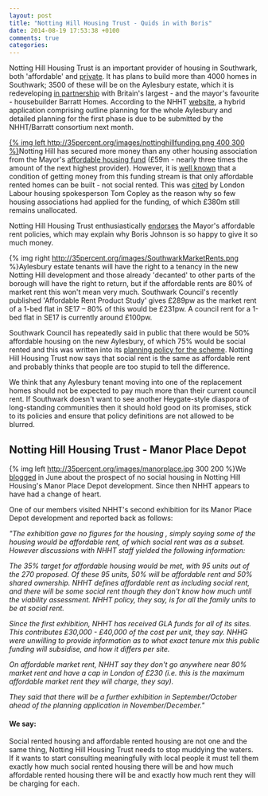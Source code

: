 ```yaml
---
layout: post
title: "Notting Hill Housing Trust - Quids in with Boris"
date: 2014-08-19 17:53:38 +0100
comments: true
categories: 
---
```

Notting Hill Housing Trust is an important provider of housing in Southwark, both 'affordable' and [private](http://www.southwarknews.co.uk/00,news,26531,440,00.htm). It has plans to build more than 4000 homes in Southwark; 3500 of these will be on the Aylesbury estate, which it is redeveloping [in partnership](http://www.nottinghillhousing.org.uk/about-us/building-new-homes/our-developments/aylesbury-estate-southwark) with Britain's largest - and the mayor's favourite - housebuilder Barratt Homes. According to the NHHT [website](http://www.nottinghillhousing.org.uk/asset/view/6912.pdf), a hybrid application comprising outline planning for the whole Aylesbury and detailed planning for the first phase is due to be submitted by the NHHT/Barratt consortium next month.

[{% img left http://35percent.org/images/nottinghillfunding.png 400 300 %}](http://www.insidehousing.co.uk/development/greater-london-authority-allocates-404m-for-affordable-homes/7004790.article)Notting Hill has secured more money than any other housing association from the Mayor's [affordable housing fund](http://www.london.gov.uk/priorities/housing-land/increasing-housing-supply/affordable-homes-programme) (£59m - nearly three times the amount of the next highest provider). However, it is [well known](http://www.cih.org/news-article/display/vpathDCR/templatedata/cih/news-article/data/Losing_social_homes_means_we_are_storing_up_trouble) that a condition of getting money from this funding stream is that only affordable rented homes can be built - not social rented. This was [cited](http://www.insidehousing.co.uk//7005104.article) by London Labour housing spokesperson Tom Copley as the reason why so few housing associations had applied for the funding, of which £380m still remains unallocated.  



Notting Hill Housing Trust enthusiastically [endorses](http://www.35percent.org/blog/2014/06/16/notting-hill-housing-no-social-housing) the Mayor's affordable rent policies, which may explain why Boris Johnson is so happy to give it so much money.

{% img right http://35percent.org/images/SouthwarkMarketRents.png %}Aylesbury estate tenants will have the right to a tenancy in the new Notting Hill development and those already 'decanted' to other parts of the borough will have the right to return, but if the affordable rents are 80% of market rent this won't mean very much. Southwark Council's recently published 'Affordable Rent Product Study' gives £289pw as the market rent of a 1-bed flat in SE17 – 80% of this would be £231pw.  A council rent for a 1-bed flat in SE17 is currently around £100pw.
 

Southwark Council has repeatedly said in public that there would be 50% affordable housing on the new Aylesbury, of which 75% would be social rented and this was written into its [planning policy for the scheme](http://www.southwark.gov.uk/info/200211/area_action_plans/1327/aylesbury_area_action_plan). Notting Hill Housing Trust now says that social rent is the same as affordable rent and probably thinks that people are too stupid to tell the difference. 

We think that any Aylesbury tenant moving into one of the replacement homes should not be expected to pay much more than their current council rent. If Southwark doesn't want to see another Heygate-style diaspora of long-standing communities then it should hold good on its promises, stick to its policies and ensure that policy definitions are not allowed to be blurred.



<h2>Notting Hill Housing Trust - Manor Place Depot</h2>

{% img left http://35percent.org/images/manorplace.jpg 300 200 %}We [blogged](http://affordable.heroku.com/blog/2014/06/16/notting-hill-housing-no-social-housing/) in June about the prospect of no social housing in Notting Hill Housing's Manor Place Depot development. Since then NHHT appears to have had a change of heart. 

One of our members visited NHHT's second exhibition for its Manor Place Depot development and reported back as follows:

_"The exhibition gave no figures for the housing , simply saying some of the housing would be affordable rent, of which social rent was as a subset.  However discussions with NHHT staff yielded the following information:_

_The 35% target for affordable housing would be met, with 95 units out of the 270 proposed.  Of these 95 units, 50% will be affordable rent and 50% shared ownership.  NHHT defines affordable rent as including social rent, and there will be some social rent though they don't know how much until the viability assessment.  NHHT policy, they say, is for all the family units to be at social rent._

_Since the first exhibition, NHHT has received GLA funds for all of its sites.  This contributes £30,000 - £40,000 of the cost per unit, they say.  NHHG were unwilling to provide information as to what exact tenure mix this public funding will subsidise, and how it differs per site._ 

_On affordable market rent, NHHT say they don't go anywhere near 80% market rent and have a cap in London of £230 (i.e. this is the maximum affordable market rent they will charge, they say)._

_They said that there will be a further exhibition in September/October ahead of the planning application in November/December."_ 

<h4>We say:</h4>Social rented housing and affordable rented housing are not one and the same thing, Notting Hill Housing Trust needs to stop muddying the waters. If it wants to start consulting meaningfully with local people it must tell them exactly how much social rented housing there will be and how much affordable rented housing there will be and exactly how much rent they will be charging for each.
